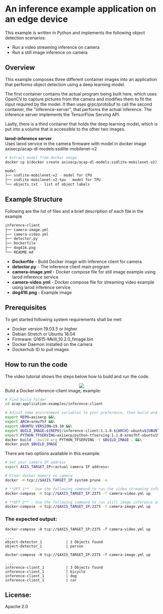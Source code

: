 # An inference example application on an edge device
This example is written in Python and implements the following object detection scenarios:
 - Run a video streaming inference on camera
 - Run a still image inference on camera

## Overview
This example composes three different container images into an application that performs object detection using a deep learning model.

The first container contains the actual program being built here, which uses OpenCV to capture pictures from the camera and modifies them to fit the input required by the model. It then uses grpc/protobuf to call the second container, the "inference-server", that performs the actual inference. The inference server implements the TensorFlow Serving API.

Lastly, there is a third container that holds the deep learning model, which is put into a volume that is accessible to the other two images.

**larod-inference server**\
Uses larod service in the camera firmware with model in docker image
axisecp/acap-dl-models:ssdlite-mobilenet-v2

```bash
# Extract model from docker image
docker cp $(docker create axisecp/acap-dl-models:ssdlite-mobilenet-v2):/ .

model
├── ssdlite-mobilenet-v2 - model for CPU
├── ssdlite-mobilenet-v2-tpu - model for TPU
└── objects.txt - list of object labels
```

## Example Structure
Following are the list of files and a brief description of each file in the example
```bash
inference-client
├── camera-image.yml
├── camera-video.yml
├── detector.py
├── Dockerfile
├── dog416.png
└── README.md
```

* **Dockerfile** - Build Docker image with inference client for camera
* **detector.py** - The inference client main program
* **camera-image.yml** - Docker compose file for still image example using larod inference service
* **camera-video.yml** - Docker compose file for streaming video example using larod inference service
* **dog416.png** - Example image

## Prerequisites
To get started following system requirements shall be met:
* Docker version 19.03.5 or higher
* Debian Stretch or Ubuntu 18.04
* Firmware: Q1615-MkIII_10.2.0_fimage.bin
* Docker Daemon installed on the camera
* Dockerhub ID to pull images

## How to run the code
The video tutorial shows the steps below how to build and run the code.
<div align="center">
      <a href="https://www.youtube.com/embed/h7yjFf0jGhs">
         <img src="https://img.youtube.com/vi/h7yjFf0jGhs/0.jpg">
      </a>
</div>
Build a Docker inference-client image, example:

```sh
# Find build folder 
cd acap-application-examples/inference-client

# Adjust some environment variables to your preference, then build and push to docker repo
export REPO=axisecp &&\
export ARCH=armv7hf &&\
export UBUNTU_VERSION=19.10 &&\
export BUILD_IMAGE=${REPO}/inference-client:1.1.0-${ARCH}-ubuntu${UBUNTU_VERSION} &&\
export PYTHON_TFSERVING=axisecp/python-tfserving:1.1.0-armv7hf-ubuntu19.10 &&\
docker build --build-arg PYTHON_TFSERVING -t $BUILD_IMAGE . &&\
docker push $BUILD_IMAGE
```

There are two options available in this example:

```sh
# Set your camera IP address
export AXIS_TARGET_IP=<actual camera IP address>

# Clear docker memory on camera
docker -H tcp://$AXIS_TARGET_IP system prune -a

# **OPT 1** - Use the following command to run the video streaming inference on the camera, example:
docker-compose -H tcp://$AXIS_TARGET_IP:2375 -f camera-video.yml up

# **OPT 2** - Use the following command to run still image inference on the camera, example:
docker-compose -H tcp://$AXIS_TARGET_IP:2375 -f camera-image.yml up
```

### The expected output:
`docker-compose -H tcp://$AXIS_TARGET_IP:2375 -f camera-video.yml up`
```
....
object-detector_1           | 1 Objects found
object-detector_1           | person
```

`docker-compose -H tcp://$AXIS_TARGET_IP:2375 -f camera-image.yml up`
```
....
inference-client_1          | 3 Objects found
inference-client_1          | bicycle
inference-client_1          | dog
inference-client_1          | car
```
## License:
Apache 2.0
